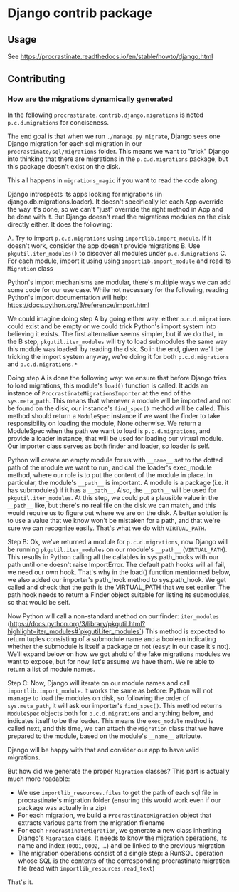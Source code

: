 # Django contrib package

## Usage

See https://procrastinate.readthedocs.io/en/stable/howto/django.html

## Contributing

### How are the migrations dynamically generated

In the following `procrastinate.contrib.django.migrations` is noted `p.c.d.migrations`
for conciseness.

The end goal is that when we run `./manage.py migrate`, Django sees one Django migration
for each sql migration in our `procrastinate/sql/migrations` folder. This means we want
to "trick" Django into thinking that there are migrations in the `p.c.d.migrations`
package, but this package doesn't exist on the disk.

This all happens in  `migrations_magic` if you want to read the code along.

Django introspects its apps looking for migrations (in django.db.migrations.loader). It
doesn't specifically let each App override the way it's done, so we can't "just"
override the right method in App and be done with it. But Django doesn't read the
migrations modules on the disk directly either. It does the following:

A. Try to import `p.c.d.migrations` using `importlib.import_module`. If it doesn't
  work, consider the app doesn't provide migrations
B. Use `pkgutil.iter_modules()` to discover all modules under `p.c.d.migrations`
C. For each module, import it using using `importlib.import_module` and read its
  `Migration` class

Python's import mechanisms are modular, there's multiple ways we can add some code for
our use case. While not necessary for the following, reading Python's import
documentation will help: https://docs.python.org/3/reference/import.html

We could imagine doing step A by going either way: either `p.c.d.migrations` could exist
and be empty or we could trick Python's import system into believing it exists. The
first alternative seems simpler, but if we do that, in the B step,
`pkgutil.iter_modules` will try to load submodules the same way this module was loaded:
by reading the disk. So in the end, given we'll be tricking the import system anyway,
we're doing it for both `p.c.d.migrations` and `p.c.d.migrations.*`

Doing step A is done the following way: we ensure that before Django tries to load
migrations, this module's `load()` function is called. It adds an instance of
`ProcrastinateMigrationsImporter` at the end of the `sys.meta_path`. This means that
whenever a module will be imported and not be found on the disk, our instance's
`find_spec()` method will be called. This method should return a `ModuleSpec` instance
if we want the finder to take responsibility on loading the module, None otherwise. We
return a ModuleSpec when the path we want to load is `p.c.d.migrations`, and provide a
loader instance, that will be used for loading our virtual module. Our importer class
serves as both finder and loader, so loader is self.

Python will create an empty module for us with `__name__` set to the dotted path of the
module we want to run, and call the loader's exec_module method, where our role is to
put the content of the module in place. In particular, the module's `__path__` is
important. A module is a package (i.e. it has submodules) if it has a `__path__`. Also,
the `__path__` will be used for `pkgutil.iter_modules`. At this step, we could put a
plausible value in the `__path__` like, but there's no real file on the disk we can
match, and this would require us to figure out where we are on the disk. A better
solution is to use a value that we know won't be mistaken for a path, and that we're
sure we can recognize easily. That's what we do with `VIRTUAL_PATH`.

Step B: Ok, we've returned a module for `p.c.d.migrations`, now Django will be running
`pkgutil.iter_modules` on our module's `__path__` (`VIRTUAL_PATH`). This results in
Python calling all the callables in sys.path_hooks with our path until one doesn't raise
ImportError. The default path hooks will all fail, we need our own hook. That's why in
the load() function mentionned below, we also added our importer's path_hook method to
sys.path_hook. We get called and check that the path is the VIRTUAL_PATH that we set
earlier. The path hook needs to return a Finder object suitable for listing its
submodules, so that would be self.

Now Python will call a non-standard method on our finder: `iter_modules`
(https://docs.python.org/3/library/pkgutil.html?highlight=iter_modules#`pkgutil.iter_modules`)
This method is expected to return tuples consisting of a submodule name and a boolean
indicating whether the submodule is itself a package or not (easy: in our case it's
not). We'll expand below on how we got ahold of the fake migrations modules we want
to expose, but for now, let's assume we have them. We're able to return a list of
module names.

Step C: Now, Django will iterate on our module names and call `importlib.import_module`.
It works the same as before: Python will not manage to load the modules on disk, so
following the order of `sys.meta_path`, it will ask our importer's `find_spec()`. This
method returns `ModuleSpec` objects both for `p.c.d.migrations` and anything below, and
indicates itself to be the loader. This means the `exec_module` method is called next,
and this time, we can attach the `Migration` class that we have prepared to the module,
based on the module's `__name__` attribute.

Django will be happy with that and consider our app to have valid migrations.

But how did we generate the proper `Migration` classes? This part is actually much
more readable:

- We use `importlib_resources.files` to get the path of each sql file in
  procrastinate's migration folder (ensuring this would work even if our package was
  actually in a zip)
- For each migration, we build a `ProcrastinateMigration` object that extracts various
  parts from the migration filename
- For each `ProcrastinateMigration`, we generate a new class inheriting Django's
  `Migration` class. It needs to know the migration operations, its name and index
  (`0001`, `0002`, ...) and be linked to the previous migration
- The migration operations consist of a single step: a RunSQL operation whose SQL
  is the contents of the corresponding procrastinate migration file (read with `importlib_resources.read_text`)

That's it.
